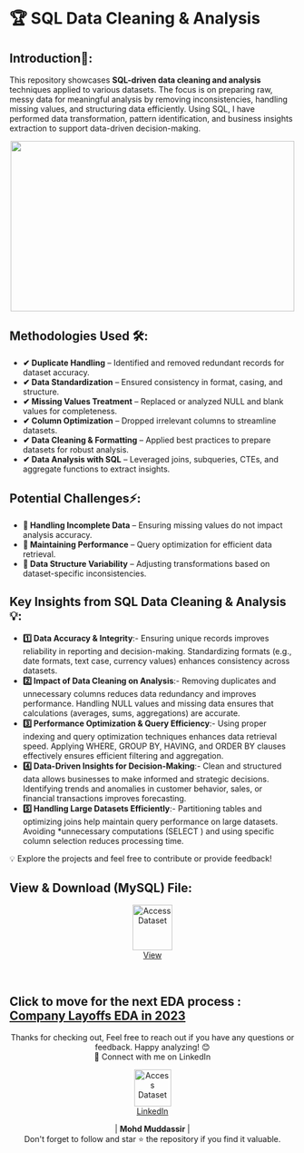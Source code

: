 # 🏆 SQL Data Cleaning & Analysis

## Introduction📌: 
This repository showcases **SQL-driven data cleaning and analysis** techniques applied to various datasets. The focus is on preparing raw, messy data for meaningful analysis by removing inconsistencies, handling missing values, and structuring data efficiently. Using SQL, I have performed data transformation, pattern identification, and business insights extraction to support data-driven decision-making.

<div align="center">
    <img src="https://media.licdn.com/dms/image/D5612AQEXV9OCIGo8IQ/article-cover_image-shrink_720_1280/0/1713966183454?e=2147483647&v=beta&t=iqhQQwTmmTuxAnzU8fz1DAckbUKjDqYubR_p5X3QdKA" width="500px" height="300px">
</div> 

## Methodologies Used 🛠️:
- **✔ Duplicate Handling** – Identified and removed redundant records for dataset accuracy.
- **✔ Data Standardization** – Ensured consistency in format, casing, and structure.
- **✔ Missing Values Treatment** – Replaced or analyzed NULL and blank values for completeness.
- **✔ Column Optimization** – Dropped irrelevant columns to streamline datasets.
- **✔ Data Cleaning & Formatting** – Applied best practices to prepare datasets for robust analysis.
- **✔ Data Analysis with SQL** – Leveraged joins, subqueries, CTEs, and aggregate functions to extract insights.

## Potential Challenges⚡:
- **🔹 Handling Incomplete Data** – Ensuring missing values do not impact analysis accuracy.
- **🔹 Maintaining Performance** – Query optimization for efficient data retrieval.
- **🔹 Data Structure Variability** – Adjusting transformations based on dataset-specific inconsistencies.

## Key Insights from SQL Data Cleaning & Analysis 💡:
- **1️⃣ Data Accuracy & Integrity**:- Ensuring unique records improves reliability in reporting and decision-making. Standardizing formats (e.g., date formats, text case, currency values) enhances consistency across datasets.
- **2️⃣ Impact of Data Cleaning on Analysis**:- Removing duplicates and unnecessary columns reduces data redundancy and improves performance. Handling NULL values and missing data ensures that calculations (averages, sums, aggregations) are accurate.
- **3️⃣ Performance Optimization & Query Efficiency**:- Using proper indexing and query optimization techniques enhances data retrieval speed. Applying WHERE, GROUP BY, HAVING, and ORDER BY clauses effectively ensures efficient filtering and aggregation.
- **4️⃣ Data-Driven Insights for Decision-Making**:- Clean and structured data allows businesses to make informed and strategic decisions. Identifying trends and anomalies in customer behavior, sales, or financial transactions improves forecasting.
- **5️⃣ Handling Large Datasets Efficiently**:- Partitioning tables and optimizing joins help maintain query performance on large datasets. Avoiding *unnecessary computations (SELECT ) and using specific column selection reduces processing time.

💡 Explore the projects and feel free to contribute or provide feedback!


## View & Download (MySQL) File:

<p align="center">
    <a href="https://github.com/mohd-muddassir99/SQL-Projects/blob/ea09ebc644f104a961281e207b75f3af42c2bb4b/Advanced%20Data%20Cleaning%20Project/Data%20Cleaning%20of%20Layoffs.sql">
        <img src="https://miro.medium.com/v2/resize:fit:900/0*hM4PQP9yoePYv-RB.png" width="70px" height="80px" alt="Access Dataset"><br>
        View
    </a>
</p> <br>

Click to move for the next EDA process : [Company Layoffs EDA in 2023](https://github.com/mohd-muddassir99/SQL-Projects/tree/1d82370e45bcbf38feac3d2842c8b7389b19daa1/Company%20Layoffs%20EDA%20in%202023)
---

<div align="center">
Thanks for checking out, Feel free to reach out if you have any questions or feedback. Happy analyzing! 😊<br>
 🔗 Connect with me on LinkedIn 
 
  <p align="center">
    <a href="https://www.linkedin.com/in/mohd-muddassir99/">
        <img src="https://upload.wikimedia.org/wikipedia/commons/thumb/c/ca/LinkedIn_logo_initials.png/640px-LinkedIn_logo_initials.png" width="65px" alt="Access Dataset"><br>
        LinkedIn
    </a>

   | **Mohd Muddassir** | </a> <br>
Don't forget to follow and star ⭐ the repository if you find it valuable.
</div>

